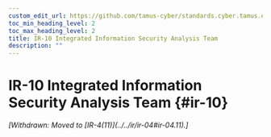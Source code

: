 ```yaml
---
custom_edit_url: https://github.com/tamus-cyber/standards.cyber.tamus.edu/tree/main/static/content/tamus.edu/TAMUS_profile.xml
toc_min_heading_level: 2
toc_max_heading_level: 2
title: IR-10 Integrated Information Security Analysis Team
description: ""
---
```


# IR-10 Integrated Information Security Analysis Team {#ir-10}

<prop xmlns="http://csrc.nist.gov/ns/oscal/1.0" name="status" value="withdrawn">
            <em>[Withdrawn: Moved to [IR-4(11)](../../ir/ir-04#ir-04.11).]</em>
         </prop>
         


